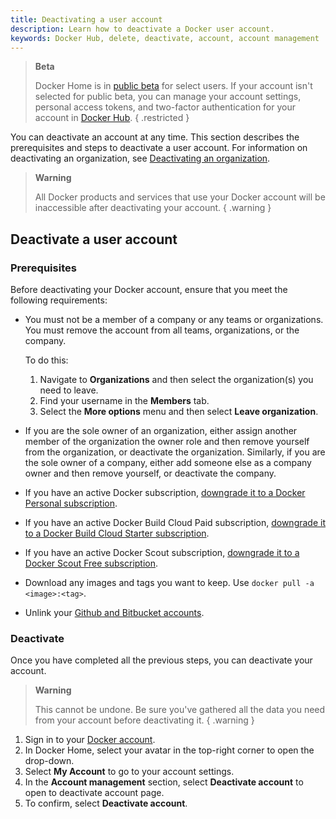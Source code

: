 ```yaml
---
title: Deactivating a user account
description: Learn how to deactivate a Docker user account.
keywords: Docker Hub, delete, deactivate, account, account management
---
```


> **Beta**
>
> Docker Home is in [public beta](/release-lifecycle/#beta)  for select users. If your account isn't selected for public beta,
> you can manage your account settings, personal access tokens, and two-factor authentication for
> your account in [Docker Hub](https://hub.docker.com/).
{ .restricted }

You can deactivate an account at any time. This section describes the prerequisites and steps to deactivate a user account. For information on deactivating an organization, see [Deactivating an organization](../admin/deactivate-account.md).

>**Warning**
>
> All Docker products and services that use your Docker account will be inaccessible after deactivating your account.
{ .warning }

## Deactivate a user account

### Prerequisites

Before deactivating your Docker account, ensure that you meet the following requirements:

- You must not be a member of a company or any teams or organizations. You must remove the account from all teams, organizations, or the company.

    To do this:
    1. Navigate to **Organizations** and then select the organization(s) you need to leave.
    2. Find your username in the **Members** tab.
    3. Select the **More options** menu and then select **Leave organization**.

- If you are the sole owner of an organization, either assign another member of the organization the owner role and then remove yourself from the organization, or deactivate the organization. Similarly, if you are the sole owner of a company, either add someone else as a company owner and then remove yourself, or deactivate the company.

- If you have an active Docker subscription, [downgrade it to a Docker Personal subscription](../subscription/core-subscription/downgrade.md).

- If you have an active Docker Build Cloud Paid subscription, [downgrade it to a Docker Build Cloud Starter subscription](../billing/build-billing.md#downgrade-your-subscription).

- If you have an active Docker Scout subscription, [downgrade it to a Docker Scout Free subscription](../billing/scout-billing.md#downgrade-your-subscription).

- Download any images and tags you want to keep. Use `docker pull -a <image>:<tag>`.

- Unlink your [Github and Bitbucket accounts](../docker-hub/builds/link-source.md#unlink-a-github-user-account).

### Deactivate

Once you have completed all the previous steps, you can deactivate your account.

> **Warning**
>
> This cannot be undone. Be sure you've gathered all the data you need from your account before deactivating it.
{ .warning }

1. Sign in to your [Docker account](https://app.docker.com/login).
2. In Docker Home, select your avatar in the top-right corner to open the drop-down.
3. Select **My Account** to go to your account settings.
4. In the **Account management** section, select **Deactivate account** to open to deactivate account page.
5. To confirm, select **Deactivate account**.
